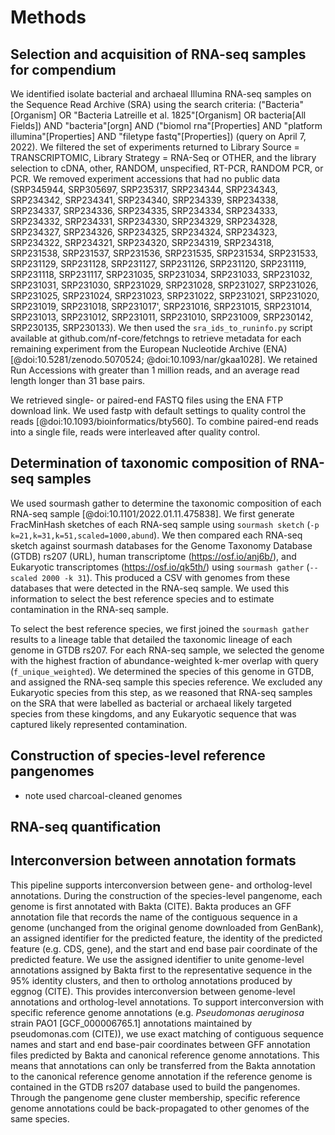 # Methods

## Selection and acquisition of RNA-seq samples for compendium

We identified isolate bacterial and archaeal Illumina RNA-seq samples on the Sequence Read Archive (SRA) using the search criteria: ("Bacteria"[Organism] OR "Bacteria Latreille et al. 1825"[Organism] OR bacteria[All Fields]) AND "bacteria"[orgn] AND ("biomol rna"[Properties] AND "platform illumina"[Properties] AND "filetype fastq"[Properties]) (query on April 7, 2022).
We filtered the set of experiments returned to Library Source = TRANSCRIPTOMIC, Library Strategy = RNA-Seq or OTHER, and the library selection to cDNA, other, RANDOM, unspecified, RT-PCR, RANDOM PCR, or PCR.
We removed experiment accessions that had no public data (SRP345944, SRP305697, SRP235317, SRP234344, SRP234343, SRP234342, SRP234341, SRP234340, SRP234339, SRP234338, SRP234337, SRP234336, SRP234335, SRP234334, SRP234333, SRP234332, SRP234331, SRP234330, SRP234329, SRP234328, SRP234327, SRP234326, SRP234325, SRP234324, SRP234323, SRP234322, SRP234321, SRP234320, SRP234319, SRP234318, SRP231538, SRP231537, SRP231536, SRP231535, SRP231534, SRP231533, SRP231129, SRP231128, SRP231127, SRP231126, SRP231120, SRP231119, SRP231118, SRP231117, SRP231035, SRP231034, SRP231033, SRP231032, SRP231031, SRP231030, SRP231029, SRP231028, SRP231027, SRP231026, SRP231025, SRP231024, SRP231023, SRP231022, SRP231021, SRP231020, SRP231019, SRP231018, SRP231017', SRP231016, SRP231015, SRP231014, SRP231013, SRP231012, SRP231011, SRP231010, SRP231009, SRP230142, SRP230135, SRP230133).
We then used the `sra_ids_to_runinfo.py` script available at github.com/nf-core/fetchngs to retrieve metadata for each remaining experiment from the European Nucleotide Archive (ENA) [@doi:10.5281/zenodo.5070524; @doi:10.1093/nar/gkaa1028].
We retained Run Accessions with greater than 1 million reads, and an average read length longer than 31 base pairs. 

We retrieved single- or paired-end FASTQ files using the ENA FTP download link.
We used fastp with default settings to quality control the reads [@doi:10.1093/bioinformatics/bty560]. 
To combine paired-end reads into a single file, reads were interleaved after quality control.

## Determination of taxonomic composition of RNA-seq samples

We used sourmash gather to determine the taxonomic composition of each RNA-seq sample [@doi:10.1101/2022.01.11.475838].
We first generate FracMinHash sketches of each RNA-seq sample using `sourmash sketch` (`-p k=21,k=31,k=51,scaled=1000,abund`).
We then compared each RNA-seq sketch against sourmash databases for the Genome Taxonomy Database (GTDB) rs207 (URL), human transcriptome (https://osf.io/anj6b/), and Eukaryotic transcriptomes (https://osf.io/qk5th/) using `sourmash gather` (`--scaled 2000 -k 31`).
This produced a CSV with genomes from these databases that were detected in the RNA-seq sample.
We used this information to select the best reference species and to estimate contamination in the RNA-seq sample.

To select the best reference species, we first joined the `sourmash gather` results to a lineage table that detailed the taxonomic lineage of each genome in GTDB rs207.
For each RNA-seq sample, we selected the genome with the highest fraction of abundance-weighted k-mer overlap with query (`f_unique_weighted`).
We determined the species of this genome in GTDB, and assigned the RNA-seq sample this species reference.
We excluded any Eukaryotic species from this step, as we reasoned that RNA-seq samples on the SRA that were labelled as bacterial or archaeal likely targeted species from these kingdoms, and any Eukaryotic sequence that was captured likely represented contamination.

## Construction of species-level reference pangenomes

+ note used charcoal-cleaned genomes

## RNA-seq quantification

## Interconversion between annotation formats

This pipeline supports interconversion between gene- and ortholog-level annotations.
During the construction of the species-level pangenome, each genome is first annotated with Bakta (CITE).
Bakta produces an GFF annotation file that records the name of the contiguous sequence in a genome (unchanged from the original genome downloaded from GenBank), an assigned identifier for the predicted feature, the identity of the predicted feature (e.g. CDS, gene), and the start and end base pair coordinate of the predicted feature.
We use the assigned identifier to unite genome-level annotations assigned by Bakta first to the representative sequence in the 95% identity clusters, and then to ortholog annotations produced by eggnog (CITE). 
This provides interconversion between genome-level annotations and ortholog-level annotations.
To support interconversion with specific reference genome annotations (e.g. *Pseudomonas aeruginosa* strain PAO1 [GCF_000006765.1] annotations maintained by pseudomonas.com (CITE)), we use exact matching of contiguous sequence names and start and end base-pair coordinates between GFF annotation files predicted by Bakta and canonical reference genome annotations.
This means that annotations can only be transferred from the Bakta annotation to the canonical reference genome annotation if the reference genome is contained in the GTDB rs207 database used to build the pangenomes.
Through the pangenome gene cluster membership, specific reference genome annotations could be back-propagated to other genomes of the same species.
